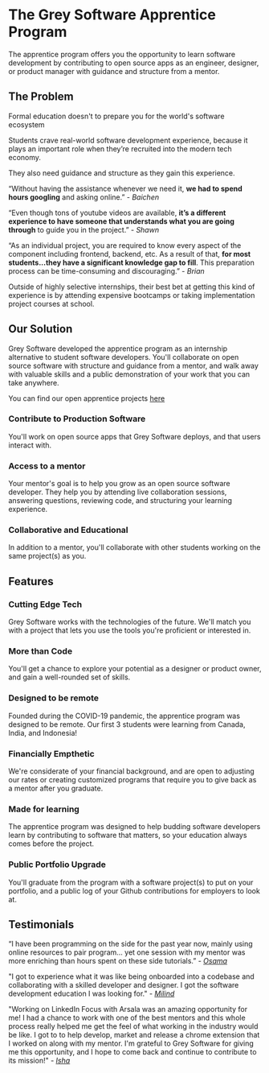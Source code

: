 # The Grey Software Apprentice Program

The apprentice program offers you the opportunity to learn software development by contributing to open source apps as an engineer, designer, or product manager with guidance and structure from a mentor. 

## The Problem

Formal education doesn't to prepare you for the world's software ecosystem 

Students crave real-world software development experience, because it plays an important role when they’re recruited into the modern tech economy. 

They also need guidance and structure as they gain this experience. 

“Without having the assistance whenever we need it, **we had to spend hours googling** and asking online.” - _Baichen_

“Even though tons of youtube videos are available, **it’s a different experience to have someone that understands what you are going through** to guide you in the project.” - _Shawn_

“As an individual project, you are required to know every aspect of the component including frontend, backend, etc. As a result of that, **for most students...they have a significant knowledge gap to fill**. This preparation process can be time-consuming and discouraging.”  - _Brian_


Outside of highly selective internships, their best bet at getting this kind of experience is by attending expensive bootcamps or taking implementation project courses at school.

## Our Solution

Grey Software developed the apprentice program as an internship alternative to student software developers. You'll collaborate on open source software with structure and guidance from a mentor, and walk away with valuable skills and a public demonstration of your work that you can take anywhere.

You can find our open apprentice projects [here](/projects)

### Contribute to Production Software

You'll work on open source apps that Grey Software deploys, and that users interact with. 

### Access to a mentor

Your mentor's goal is to help you grow as an open source software developer. They help you by attending live collaboration sessions, answering questions, reviewing code, and structuring your learning experience. 

### Collaborative and Educational

In addition to a mentor, you'll collaborate with other students working on the same project(s) as you. 

## Features 

### Cutting Edge Tech

Grey Software works with the technologies of the future. We'll match you with a project that lets you use the tools you're proficient or interested in. 

### More than Code

You'll get a chance to explore your potential as a designer or product owner, and gain a well-rounded set of skills. 

### Designed to be remote

Founded during the COVID-19 pandemic, the apprentice program was designed to be remote. Our first 3 students were learning from Canada, India, and Indonesia!

### Financially Empthetic

We're considerate of your financial background, and are open to adjusting our rates or creating customized programs that require you to give back as a mentor after you graduate.  

### Made for learning

The apprentice program was designed to help budding software developers learn by contributing to software that matters, so your education always comes before the project.

### Public Portfolio Upgrade

You'll graduate from the program with a software project(s) to put on your portfolio, and a public log of your Github contributions for employers to look at.  

## Testimonials

“I have been programming on the side for the past year now, mainly using online resources to pair program... yet one session with my mentor was more enriching than hours spent on these side tutorials.” - [_Osama_](https://github.com/OsamaSaleh289)

"I got to experience what it was like being onboarded into a codebase and collaborating with a skilled developer and designer. I got the software development education I was looking for." - [_Milind_](https://github.com/milindvishnoi)

"Working on LinkedIn Focus with Arsala was an amazing opportunity for me! I had a chance to work with one of the best mentors and this whole process really helped me get the feel of what working in the industry would be like. I got to to help develop, market and release a chrome extension that I worked on along with my mentor. I'm grateful to Grey Software for giving me this opportunity, and I hope to come back and continue to contribute to its mission!" - [_Isha_](https://github.com/ishaaa-ai)
